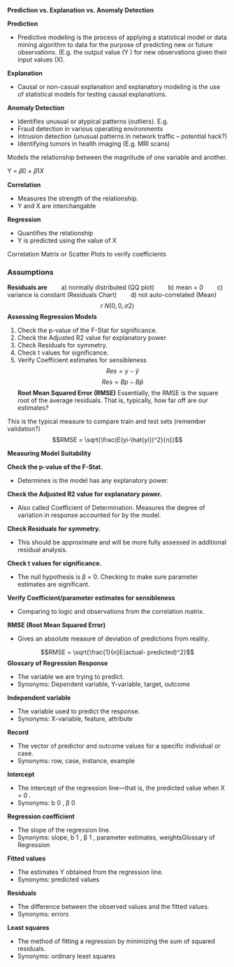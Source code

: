 **Prediction vs. Explanation vs. Anomaly Detection**

**Prediction**
- Predictive modeling is the process of applying a statistical model or data mining algorithm to data for the purpose of predicting new or future observations. (E.g. the output value (Y ) for new observations given their input values (X).

**Explanation**
- Causal or non-casual explanation and explanatory modeling is the use of statistical models for testing causal explanations.

**Anomaly Detection**
- Identifies unusual or atypical patterns (outliers). E.g.
- Fraud detection in various operating environments
- Intrusion detection (unusual patterns in network traffic – potential hack?)
- Identifying tumors in health imaging (E.g. MRI scans)

Models the relationship between the magnitude of one variable and another.

Y = 𝛽0 + 𝛽1𝑋

**Correlation**
- Measures the strength of the relationship.
- Y and X are interchangable

**Regression**
- Quantifies the relationship
- Y is predicted using the value of X

Correlation Matrix or Scatter Plots to verify coefficients
### **Assumptions**
**Residuals are**
  a) normally distributed (QQ plot)
  b) mean = 0
  c) variance is constant (Residuals Chart)
  d) not auto-correlated (Mean)
$$r ~N(0, 0,\sigma2)$$
**Assessing Regression Models**
1) Check the p-value of the F-Stat for significance.
2) Check the Adjusted R2 value for explanatory power.
3) Check Residuals for symmetry.
4) Check t values for significance.
5) Verify Coefficient estimates for sensibleness
$$Res = y -\hat{y}$$$$Res = Bp - B\hat{p}$$
**Root Mean Squared Error (RMSE)**
Essentially, the RMSE is the square root of the average residuals. That is, typically, how far off are our estimates?

This is the typical measure to compare train and test sets (remember validation?)
$$RMSE = \sqrt{\frac{E(yi-\hat{yi})^2}{n}}$$

**Measuring Model Suitability**

**Check the p-value of the F-Stat.**
- Determines is the model has any explanatory power.

**Check the Adjusted R2 value for explanatory power.**
- Also called Coefficient of Determination. Measures the degree of variation in response accounted for by the model.

**Check Residuals for symmetry.**
- This should be approximate and will be more fully assessed in additional residual analysis.

**Check t values for significance.**
- The null hypothesis is β = 0. Checking to make sure parameter estimates are significant.

**Verify Coefficient/parameter estimates for sensibleness**
- Comparing to logic and observations from the correlation matrix.

**RMSE (Root Mean Squared Error)**
- Gives an absolute measure of deviation of predictions from reality.

$$RMSE = \sqrt{\frac{1}{n}E(actual- predicted)^2}$$
**Glossary of Regression**
**Response**
- The variable we are trying to predict.
- Synonyms: Dependent variable, Y-variable, target, outcome

**Independent variable**
- The variable used to predict the response.
- Synonyms: X-variable, feature, attribute

**Record**
- The vector of predictor and outcome values for a specific individual or case.
- Synonyms: row, case, instance, example

**Intercept**
- The intercept of the regression line—that is, the predicted value when X = 0 .
- Synonyms: b 0 , β 0

**Regression coefficient**
- The slope of the regression line.
- Synonyms: slope, b 1 , β 1 , parameter estimates, weightsGlossary of Regression

**Fitted values**
- The estimates Y obtained from the regression line.
- Synonyms: predicted values

**Residuals**
- The difference between the observed values and the fitted values.
- Synonyms: errors

**Least squares**
- The method of fitting a regression by minimizing the sum of squared residuals.
- Synonyms: ordinary least squares